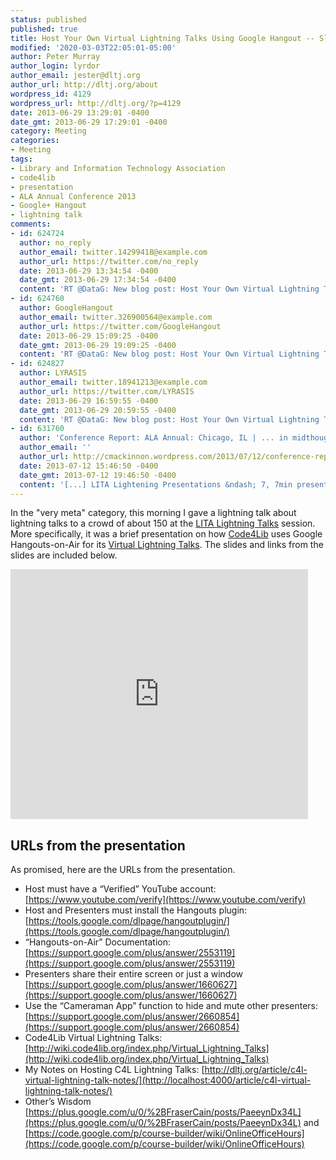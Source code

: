 ```yaml
---
status: published
published: true
title: Host Your Own Virtual Lightning Talks Using Google Hangout -- Slides and Links from ALA2013 Presentation
modified: '2020-03-03T22:05:01-05:00'
author: Peter Murray
author_login: lyrdor
author_email: jester@dltj.org
author_url: http://dltj.org/about
wordpress_id: 4129
wordpress_url: http://dltj.org/?p=4129
date: 2013-06-29 13:29:01 -0400
date_gmt: 2013-06-29 17:29:01 -0400
category: Meeting
categories:
- Meeting
tags:
- Library and Information Technology Association
- code4lib
- presentation
- ALA Annual Conference 2013
- Google+ Hangout
- lightning talk
comments:
- id: 624724
  author: no_reply
  author_email: twitter.14299418@example.com
  author_url: https://twitter.com/no_reply
  date: 2013-06-29 13:34:54 -0400
  date_gmt: 2013-06-29 17:34:54 -0400
  content: 'RT @DataG: New blog post: Host Your Own Virtual Lightning Talks Using Google Hangout -- Slides/Links from #ALA2013 Presentation http://t.co&hellip;'
- id: 624760
  author: GoogleHangout
  author_email: twitter.326900564@example.com
  author_url: https://twitter.com/GoogleHangout
  date: 2013-06-29 15:09:25 -0400
  date_gmt: 2013-06-29 19:09:25 -0400
  content: 'RT @DataG: New blog post: Host Your Own Virtual Lightning Talks Using Google Hangout -- Slides/Links from #ALA2013 Presentation http://t.co&hellip;'
- id: 624827
  author: LYRASIS
  author_email: twitter.18941213@example.com
  author_url: https://twitter.com/LYRASIS
  date: 2013-06-29 16:59:55 -0400
  date_gmt: 2013-06-29 20:59:55 -0400
  content: 'RT @DataG: New blog post: Host Your Own Virtual Lightning Talks Using Google Hangout -- Slides/Links from #ALA2013 Presentation http://t.co&hellip;'
- id: 631760
  author: 'Conference Report: ALA Annual: Chicago, IL | ... in midthought...'
  author_email: ''
  author_url: http://cmackinnon.wordpress.com/2013/07/12/conference-report-ala-annual-chicago-il/
  date: 2013-07-12 15:46:50 -0400
  date_gmt: 2013-07-12 19:46:50 -0400
  content: '[...] LITA Lightening Presentations &ndash; 7, 7min presentations (my top 5 below) &ldquo;Host Your Own Virtual Lightning Talks using Google Hangout.&rdquo; &#8211; Peter Murray, LYRASIS An active member of Code4Lib, Murray laid out the step by step process of setting up a Google Hangouts session for presenters and YouTube recording for audience members and highlighted some tips and tricks for a smooth presentation sessions. This would be a great (and inexpensive) way for librarians to connect for meetings, or present materials &ndash; Maybe OA week? &nbsp;Presentation Slides [...]'
---
```

In the "very meta" category, this morning I gave a lightning talk about lightning talks to a crowd of about 150 at the [LITA Lightning Talks](http://litablog.org/2013/06/lita-lightning-rounds-at-ala-annual/) session. 
More specifically, it was a brief presentation on how [Code4Lib](http://www.code4lib.org/) uses Google Hangouts-on-Air for its [Virtual Lightning Talks](http://wiki.code4lib.org/index.php/Virtual_Lightning_Talks). 
The slides and links from the slides are included below.

<iframe src="https://www.slideshare.net/slideshow/embed_code/23663886" width="476" height="400" frameborder="0" marginwidth="0" marginheight="0" scrolling="no"></iframe>

## URLs from the presentation

As promised, here are the URLs from the presentation.

* Host must have a “Verified” YouTube account: [https://www.youtube.com/verify](https://www.youtube.com/verify)
* Host and Presenters must install the Hangouts plugin: [https://tools.google.com/dlpage/hangoutplugin/](https://tools.google.com/dlpage/hangoutplugin/)
* “Hangouts-on-Air” Documentation: [https://support.google.com/plus/answer/2553119](https://support.google.com/plus/answer/2553119)
* Presenters share their entire screen or just a window [https://support.google.com/plus/answer/1660627](https://support.google.com/plus/answer/1660627)
* Use the “Cameraman App” function to hide and mute other presenters: [https://support.google.com/plus/answer/2660854](https://support.google.com/plus/answer/2660854)
* Code4Lib Virtual Lightning Talks: [http://wiki.code4lib.org/index.php/Virtual_Lightning_Talks](http://wiki.code4lib.org/index.php/Virtual_Lightning_Talks)
* My Notes on Hosting C4L Lightning Talks: [http://dltj.org/article/c4l-virtual-lightning-talk-notes/](http://localhost:4000/article/c4l-virtual-lightning-talk-notes/)
* Other’s Wisdom [https://plus.google.com/u/0/%2BFraserCain/posts/PaeeynDx34L](https://plus.google.com/u/0/%2BFraserCain/posts/PaeeynDx34L) and [https://code.google.com/p/course-builder/wiki/OnlineOfficeHours](https://code.google.com/p/course-builder/wiki/OnlineOfficeHours)
